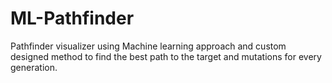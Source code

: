 # ML-Pathfinder

Pathfinder visualizer using Machine learning approach and custom designed method to find the best path to the target and mutations for every generation.



